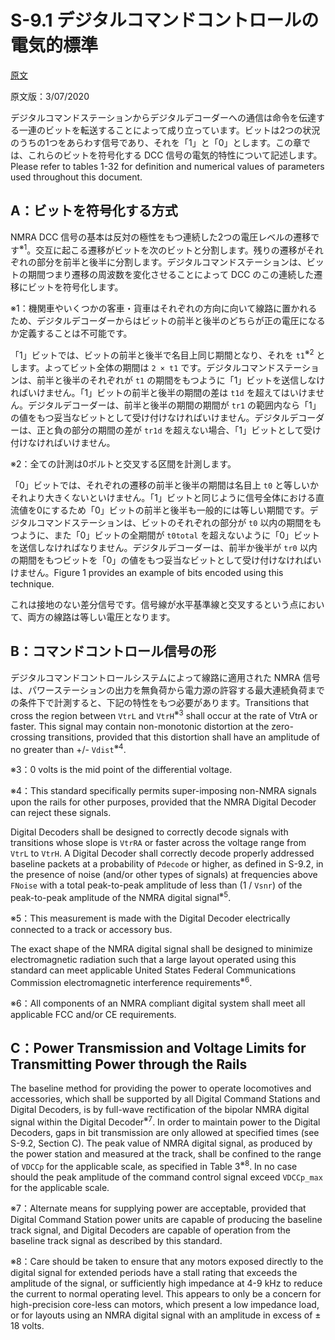 # S-9.1 デジタルコマンドコントロールの電気的標準

[原文](https://www.nmra.org/sites/default/files/standards/sandrp/pdf/s-9.1_electrical_standards_2020.pdf)

原文版：3/07/2020

デジタルコマンドステーションからデジタルデコーダーへの通信は命令を伝達する一連のビットを転送することによって成り立っています。ビットは2つの状況のうちの1つをあらわす信号であり、それを「1」と「0」とします。この章では、これらのビットを符号化する DCC 信号の電気的特性について記述します。Please refer to tables 1-32 for definition and numerical values of parameters used throughout this document.

## A：ビットを符号化する方式

NMRA DCC 信号の基本は反対の極性をもつ連続した2つの電圧レベルの遷移です<sup>※1</sup>。交互に起こる遷移がビットを次のビットと分割します。残りの遷移がそれぞれの部分を前半と後半に分割します。デジタルコマンドステーションは、ビットの期間つまり遷移の周波数を変化させることによって DCC のこの連続した遷移にビットを符号化します。

※1：機関車やいくつかの客車・貨車はそれぞれの方向に向いて線路に置かれるため、デジタルデコーダーからはビットの前半と後半のどちらが正の電圧になるか定義することは不可能です。

「1」ビットでは、ビットの前半と後半で名目上同じ期間となり、それを `t1`<sup>※2</sup> とします。よってビット全体の期間は `2 × t1` です。デジタルコマンドステーションは、前半と後半のそれぞれが `t1` の期間をもつように「1」ビットを送信しなければいけません。「1」ビットの前半と後半の期間の差は `t1d` を超えてはいけません。デジタルデコーダーは、前半と後半の期間の期間が `tr1` の範囲内なら「1」の値をもつ妥当なビットとして受け付けなければいけません。デジタルデコーダーは、正と負の部分の期間の差が `tr1d` を超えない場合、「1」ビットとして受け付けなければいけません。

※2：全ての計測は0ボルトと交叉する区間を計測します。

「0」ビットでは、それぞれの遷移の前半と後半の期間は名目上 `t0` と等しいかそれより大きくないといけません。「1」ビットと同じように信号全体における直流値を0にするため「0」ビットの前半と後半も一般的には等しい期間です。デジタルコマンドステーションは、ビットのそれぞれの部分が `t0` 以内の期間をもつように、また「0」ビットの全期間が `t0total` を超えないように「0」ビットを送信しなければなりません。デジタルデコーダーは、前半か後半が `tr0` 以内の期間をもつビットを「0」の値をもつ妥当なビットとして受け付けなければいけません。Figure 1 provides an example of bits encoded using this technique.

これは接地のない差分信号です。信号線が水平基準線と交叉するという点において、両方の線路は等しい電圧となります。

## B：コマンドコントロール信号の形

デジタルコマンドコントロールシステムによって線路に適用された NMRA 信号は、パワーステーションの出力を無負荷から電力源の許容する最大連続負荷までの条件下で計測すると、下記の特性をもつ必要があります。Transitions that cross the region between `VtrL` and `VtrH`<sup>※3</sup> shall occur at the rate of VtrA or faster. This signal may contain non-monotonic distortion at the zero-crossing transitions, provided that this distortion shall have an amplitude of no greater
than +/- `Vdist`<sup>※4</sup>.

※3：0 volts is the mid point of the differential voltage.

※4：This standard specifically permits super-imposing non-NMRA signals upon the rails for other purposes, provided that the NMRA Digital Decoder can reject these signals.

Digital Decoders shall be designed to correctly decode signals with transitions whose slope is `VtrRA` or faster across the voltage range from `VtrL` to `VtrH`. A Digital Decoder shall correctly decode properly addressed baseline packets at a probability of `Pdecode` or higher, as defined in S-9.2, in the presence of noise (and/or other types of signals) at frequencies above `FNoise` with a total peak-to-peak amplitude of less than (1 / `Vsnr`) of the peak-to-peak amplitude of the NMRA digital signal<sup>※5</sup>.

※5：This measurement is made with the Digital Decoder electrically connected to a track or accessory bus.

The exact shape of the NMRA digital signal shall be designed to minimize electromagnetic radiation such that a large layout operated using this standard can meet applicable United States Federal Communications Commission electromagnetic interference requirements<sup>※6</sup>.

※6：All components of an NMRA compliant digital system shall meet all applicable FCC and/or CE requirements.

## C：Power Transmission and Voltage Limits for Transmitting Power through the Rails

The baseline method for providing the power to operate locomotives and accessories, which shall be supported by all Digital Command Stations and Digital Decoders, is by full-wave rectification of the bipolar NMRA digital signal within the Digital Decoder<sup>※7</sup>. In order to maintain power to the Digital Decoders, gaps in bit transmission are only allowed at specified times (see S-9.2, Section C). The peak value of NMRA digital signal, as produced by the power station and measured at the track, shall be confined to the range of `VDCCp` for the applicable scale, as specified in Table 3<sup>※8</sup>. In no case should the peak amplitude of the command control signal exceed `VDCCp_max` for the applicable scale.

※7：Alternate means for supplying power are acceptable, provided that Digital Command Station power units are capable of producing the baseline track signal, and Digital Decoders are capable of operation from the baseline track signal as described by this standard.

※8：Care should be taken to ensure that any motors exposed directly to the digital signal for extended periods have a stall rating that exceeds the amplitude of the signal, or sufficiently high impedance at 4-9 kHz to reduce the current to normal operating level. This appears to only be a concern for high-precision core-less can motors, which present a low impedance load, or for layouts using an NMRA digital signal with an amplitude in excess of ± 18 volts.
